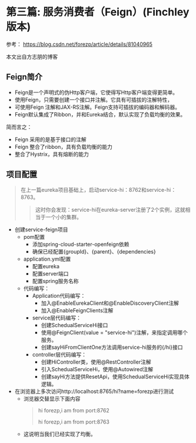 #  第三篇: 服务消费者（Feign）(Finchley版本)

参考：
https://blog.csdn.net/forezp/article/details/81040965

本文出自方志朋的博客

Feign简介
---

* Feign是一个声明式的伪Http客户端，它使得写Http客户端变得更简单。
* 使用Feign，只需要创建一个接口并注解。它具有可插拔的注解特性，
* 可使用Feign 注解和JAX-RS注解。Feign支持可插拔的编码器和解码器。
* Feign默认集成了Ribbon，并和Eureka结合，默认实现了负载均衡的效果。

简而言之：
* Feign 采用的是基于接口的注解
* Feign 整合了ribbon，具有负载均衡的能力
* 整合了Hystrix，具有熔断的能力

项目配置
---

> 在上一篇eureka项目基础上，启动service-hi：8762和service-hi：8763。
>> 这时你会发现：service-hi在eureka-server注册了2个实例，这就相当于一个小的集群。

* 创建service-feign项目
    * pom配置
        * 添加spring-cloud-starter-openfeign依赖
        * 确保已经配置{groupId}、{parent}、{dependencies}
    * application.yml配置
        * 配置eureka
        * 配置server端口
        * 配置spring服务名称
    * 代码编写：
        * Application代码编写：
            * 加入@EnableEurekaClient和@EnableDiscoveryClient注解
            * 加入@EnableFeignClients注解
        * service层代码编写：
            * 创建SchedualServiceHi接口
            * 使用@FeignClient(value = "service-hi")注解，来指定调用哪个服务。
            * 创建sayHiFromClientOne方法调用service-hi服务的{/hi}接口
        * controller层代码编写：
            * 创建HiController类，使用@RestController注解
            * 引入SchedualServiceHi，使用@Autowired注解
            * 创建sayHi方法提供ResetApi，使用SchedualServiceHi实现具体逻辑。
* 在浏览器上多次访问http://localhost:8765/hi?name=forezp进行测试
    * 浏览器交替显示下面内容
        > hi forezp,i am from port:8762
        >
        > hi forezp,i am from port:8763
    * 这说明当我们已经实现了均衡。